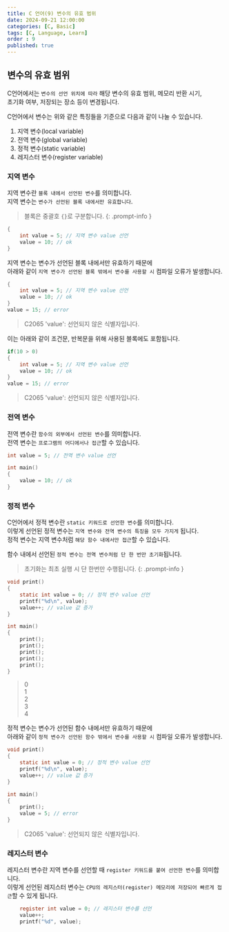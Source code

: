 ```yaml
---
title: C 언어(9) 변수의 유효 범위
date: 2024-09-21 12:00:00
categories: [C, Basic]
tags: [C, Language, Learn]
order : 9
published: true
---
```


## 변수의 유효 범위

C언어에서는 `변수의 선언 위치에 따라` 해당 변수의 유효 범위, 메모리 반환 시기,   
초기화 여부, 저장되는 장소 등이 변경됩니다.

C언어에서 변수는 위와 같은 특징들을 기준으로 다음과 같이 나눌 수 있습니다.

1. 지역 변수(local variable)
2. 전역 변수(global variable)
3. 정적 변수(static variable)
4. 레지스터 변수(register variable)

### 지역 변수

지역 변수란 `블록 내에서 선언된 변수`를 의미합니다.  
지역 변수는 `변수가 선언된 블록 내에서만 유효합니다`.

<!-- markdownlint-capture -->
<!-- markdownlint-disable -->
> 블록은 중괄호 `{}`로 구분합니다.
{: .prompt-info }
<!-- markdownlint-restore -->

```c
{
    int value = 5; // 지역 변수 value 선언
    value = 10; // ok
}
```

지역 변수는 변수가 선언된 블록 내에서만 유효하기 때문에  
아래와 같이 `지역 변수가 선언된 블록 밖에서 변수를 사용할 시` 컴파일 오류가 발생합니다.

```c
{
    int value = 5; // 지역 변수 value 선언
    value = 10; // ok
}
value = 15; // error
```

> C2065    'value': 선언되지 않은 식별자입니다.

이는 아래와 같이 조건문, 반복문을 위해 사용된 블록에도 포함됩니다.

```c
if(10 > 0)
{
    int value = 5; // 지역 변수 value 선언
    value = 10; // ok
}
value = 15; // error
```

> C2065    'value': 선언되지 않은 식별자입니다.

### 전역 변수

전역 변수란 `함수의 외부에서 선언된 변수`를 의미합니다.  
전역 변수는 `프로그램의 어디에서나 접근`할 수 있습니다.

```c
int value = 5; // 전역 변수 value 선언

int main()
{
    value = 10; // ok
}
```

### 정적 변수

C언어에서 정적 변수란 `static 키워드로 선언한 변수`를 의미합니다.  
이렇게 선언된 정적 변수는 `지역 변수와 전역 변수의 특징을 모두 가지게` 됩니다.  
정적 변수는 지역 변수처럼 `해당 함수 내에서만 접근`할 수 있습니다.

함수 내에서 선언된 `정적 변수는 전역 변수처럼 단 한 번만 초기화`됩니다.  

<!-- markdownlint-capture -->
<!-- markdownlint-disable -->
> 초기화는 최초 실행 시 단 한번만 수행됩니다.
{: .prompt-info }
<!-- markdownlint-restore -->

```c
void print()
{
    static int value = 0; // 정적 변수 value 선언
    printf("%d\n", value);
    value++; // value 값 증가
}

int main()
{
    print();
    print();
    print();
    print();
    print();
}
```

>0  
1  
2  
3  
4  

정적 변수는 변수가 선언된 함수 내에서만 유효하기 때문에  
아래와 같이 `정적 변수가 선언된 함수 밖에서 변수를 사용할 시` 컴파일 오류가 발생합니다.

```c
void print()
{
    static int value = 0; // 정적 변수 value 선언
    printf("%d\n", value);
    value++; // value 값 증가
}

int main()
{
    print();
    value = 5; // error
}
```

> C2065    'value': 선언되지 않은 식별자입니다.

### 레지스터 변수

레지스터 변수란 지역 변수를 선언할 때 `register 키워드를 붙여 선언한 변수`를 의미합니다.  
이렇게 선언된 레지스터 변수는 `CPU의 레지스터(register) 메모리에 저장되어 빠르게 접근`할 수 있게 됩니다.

```c
    register int value = 0; // 레지스터 변수를 선언
    value++;
    printf("%d", value);
```